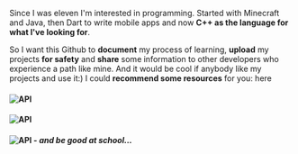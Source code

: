 Since I was eleven I'm interested in programming.
Started with Minecraft and Java, then Dart to write mobile apps and now **C++ as the language for what I've looking for**.

So I want this Github to **document** my process of learning, **upload** my projects **for safety** and **share** some information to other developers who experience a path like mine.
And it would be cool if anybody like my projects and use it:) I could **recommend some resources** for you: here

#### ![API](https://img.shields.io/badge/Currently_working_on-Bring_ayse_forwards-5F9EA0)
#### ![API](https://img.shields.io/badge/Currently_learning-Vulkan_&_Math-DC143C)
#### ![API](https://img.shields.io/badge/Yet_it_is_planned-Update_codebase_of_Shutter,_bring_ayse_forwards-8A2BE2) - *and be good at school...*
